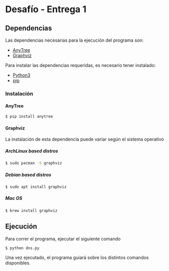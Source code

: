 # Desafío - Entrega 1
## Dependencias
Las dependencias necesarias para la ejecución del programa son:
- [AnyTree](https://pypi.org/project/anytree/) 
- [Graphviz](https://graphviz.org/)

Para instalar las dependencias requeridas, es necesario tener instalado:
- [Python3](https://www.python.org/downloads/)
- [pip](https://pip.pypa.io/en/stable/installing/) 

### Instalación

#### AnyTree
```sh 
$ pip install anytree
```
#### Graphviz

La instalación de esta dependencia puede variar según el sistema operativo

##### ArchLinux based distros
```sh
$ sudo pacman -S graphviz
```
##### Debian based distros
```sh
$ sudo apt install graphviz
```
##### Mac OS
```sh
$ brew install graphviz
```
## Ejecución

Para correr el programa, ejecutar el siguiente comando

```sh
$ python dns.py
```
Una vez ejecutado, el programa guiará sobre los distintos comandos disponibles.